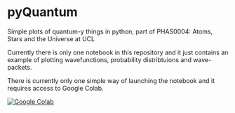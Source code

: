 # pyQuantum
Simple plots of quantum-y things in python, part of PHAS0004: Atoms, Stars and the Universe at UCL

Currently there is only one notebook in this repository and it just contains an example of plotting wavefunctions, probability distribtuions and wave-packets.

There is currently only one simple way of launching the notebook and it requires access to Google Colab. 

[![Google Colab](https://colab.research.google.com/img/colab_favicon.ico)](https://colab.research.google.com/github/nichol77/pyQuantum/blob/main/introToWavefunctions.ipynb)





